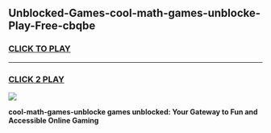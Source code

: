 
## Unblocked-Games-cool-math-games-unblocke-Play-Free-cbqbe
<h3>
<a href="https://premium76.site?title=cool-math-games-unblocke&ref=18A1">CLICK TO PLAY</a></h3>
<hr>

<h3>
<a href="https://premium76.site?title=cool-math-games-unblocke&ref=18A1">CLICK 2 PLAY</a>
  
</h3>

<a href="https://premium76.site?title=cool-math-games-unblocke&ref=18A1"><img src="https://clearcache.store/games.png"></a>


**cool-math-games-unblocke games unblocked: Your Gateway to Fun and Accessible Online Gaming**
